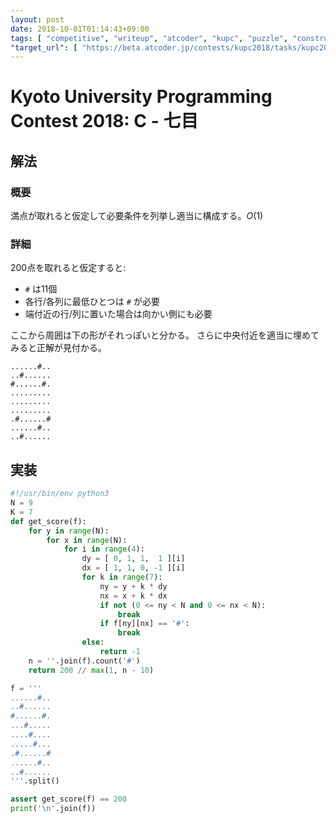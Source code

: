 ```yaml
---
layout: post
date: 2018-10-01T01:14:43+09:00
tags: [ "competitive", "writeup", "atcoder", "kupc", "puzzle", "construction" ]
"target_url": [ "https://beta.atcoder.jp/contests/kupc2018/tasks/kupc2018_c" ]
---
```


# Kyoto University Programming Contest 2018: C - 七目

## 解法

### 概要

満点が取れると仮定して必要条件を列挙し適当に構成する。$O(1)$

### 詳細

$200$点を取れると仮定すると:

-   `#` は11個
-   各行/各列に最低ひとつは `#` が必要
-   端付近の行/列に置いた場合は向かい側にも必要

ここから周囲は下の形がそれっぽいと分かる。
さらに中央付近を適当に埋めてみると正解が見付かる。

```
......#..
..#......
#......#.
.........
.........
.........
.#......#
......#..
..#......
```

## 実装

``` python
#!/usr/bin/env python3
N = 9
K = 7
def get_score(f):
    for y in range(N):
        for x in range(N):
            for i in range(4):
                dy = [ 0, 1, 1,  1 ][i]
                dx = [ 1, 1, 0, -1 ][i]
                for k in range(7):
                    ny = y + k * dy
                    nx = x + k * dx
                    if not (0 <= ny < N and 0 <= nx < N):
                        break
                    if f[ny][nx] == '#':
                        break
                else:
                    return -1
    n = ''.join(f).count('#')
    return 200 // max(1, n - 10)

f = '''
......#..
..#......
#......#.
...#.....
....#....
.....#...
.#......#
......#..
..#......
'''.split()

assert get_score(f) == 200
print('\n'.join(f))
```
